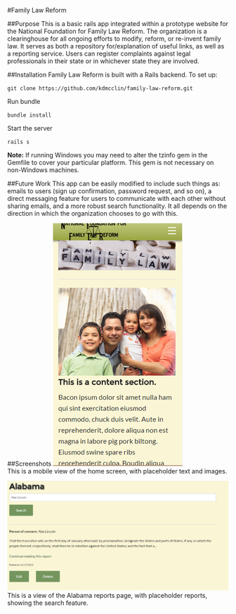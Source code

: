 #Family Law Reform

##Purpose
This is a basic rails app integrated within a prototype website for the National Foundation for Family Law Reform.  The organization is a clearinghouse for all ongoing efforts to modify, reform, or re-invent family law.  It serves as both a repository for/explanation of useful links, as well as a reporting service.  Users can register complaints against legal professionals in their state or in whichever state they are involved.

##Installation
Family Law Reform is built with a Rails backend.  To set up:
```
git clone https://github.com/kdmcclin/family-law-reform.git
```
Run bundle
```
bundle install
```
Start the server
```
rails s
```
**Note:** If running Windows you may need to alter the tzinfo gem in the Gemfile to cover your particular platform.  This gem is not necessary on non-Windows machines.

##Future Work
This app can be easily modified to include such things as: emails to users (sign up confirmation, password request, and so on), a direct messaging feature for users to communicate with each other without sharing emails, and a more robust search functionality.  It all depends on the direction in which the organization chooses to go with this.

##Screenshots
![Home Mobile View](/screenshots/homem1.png)  
This is a mobile view of the home screen, with placeholder text and images.

![Alabama Page](/screenshots/alabama3.png)  
This is a view of the Alabama reports page, with placeholder reports, showing the search feature.